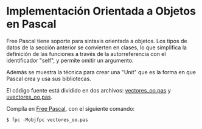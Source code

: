 # Implementación Orientada a Objetos en Pascal

Free Pascal tiene soporte para sintaxis orientada a objetos. Los tipos
de datos de la sección anterior se convierten en clases, lo que
simplifica la definición de las funciones a través de la
autorreferencia con el identificador "self", y permite omitir un
argumento.

Además se muestra la técnica para crear una "Unit" que es la forma en
que Pascal crea y usa sus bibliotecas.

El código fuente está dividido en dos archivos:
[vectores_oo.pas](https://github.com/rgarcia-herrera/vectores/blob/master/vectores_oo.pas)
y
[uvectores_oo.pas](https://github.com/rgarcia-herrera/vectores/blob/master/uvectores_oo.pas).
   
Compila en [Free Pascal](http://freepascal.org), con el siguiente
comando:


    $ fpc -Mobjfpc vectores_oo.pas


